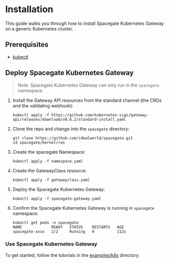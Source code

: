 # Installation

This guide walks you through how to install Spacegate Kubernetes Gateway on a generic Kubernetes cluster.

## Prerequisites

- [kubectl](https://kubernetes.io/docs/tasks/tools/)

## Deploy Spacegate Kubernetes Gateway

> Note: Spacegate Kubernetes Gateway can only run in the `spacegate` namespace.

1. Install the Gateway API resources from the standard channel (the CRDs and the validating webhook):

   ```
   kubectl apply -f https://github.com/kubernetes-sigs/gateway-api/releases/download/v0.6.2/standard-install.yaml
   ```

1. Clone the repo and change into the `spacegate` directory:

   ```
   git clone https://github.com/idealworld/spacegate.git
   cd spacegate/kernel/res
   ```

1. Create the spacegate Namespace:

    ```
    kubectl apply -f namespace.yaml
    ```

1. Create the GatewayClass resource:

    ```
    kubectl apply -f gatewayclass.yaml
    ```

1. Deploy the Spacegate Kubernetes Gateway:

   ```
   kubectl apply -f spacegate-gateway.yaml
   ```

1. Confirm the Spacegate Kubernetes Gateway is running in `spacegate` namespace:

   ```
   kubectl get pods -n spacegate
   NAME             READY   STATUS    RESTARTS   AGE
   spacegate-xxxx   2/2     Running   0          112s
   ```

### Use Spacegate Kubernetes Gateway

To get started, follow the tutorials in the [examples/k8s](../../examples/k8s) directory.